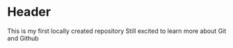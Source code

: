 # Header

This is my first locally created repository
Still excited to learn more about Git and Github